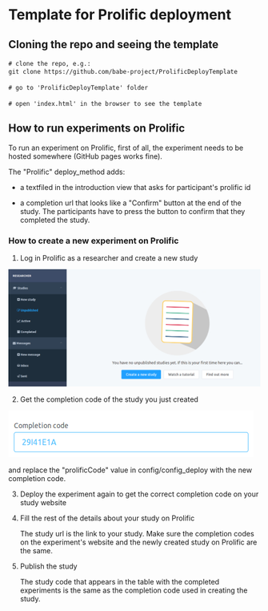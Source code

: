 # Template for Prolific deployment


## Cloning the repo and seeing the template

```
# clone the repo, e.g.:
git clone https://github.com/babe-project/ProlificDeployTemplate

# go to 'ProlificDeployTemplate' folder

# open 'index.html' in the browser to see the template
```


## How to run experiments on Prolific

To run an experiment on Prolific, first of all, the experiment needs to be hosted somewhere (GitHub pages works fine).


The "Prolific" deploy_method adds:

* a textfiled in the introduction view that asks for participant's prolific id

* a completion url that looks like a "Confirm" button at the end of the study. The participants have to press the button to confirm that they completed the study.


### How to create a new experiment on Prolific


1. Log in Prolific as a researcher and create a new study

!['new](images/readme/prolific_new.png)

2. Get the completion code of the study you just created 

!['new](images/readme/prolific_code.png)

and replace the "prolificCode" value in config/config_deploy with the new completion code.

3. Deploy the experiment again to get the correct completion code on your study website

4. Fill the rest of the details about your study on Prolific

    The study url is the link to your study. Make sure the completion codes on the experiment's website and the newly created study on Prolific are the same.

5. Publish the study

    The study code that appears in the table with the completed experiments is the same as the completion code used in creating the study.




